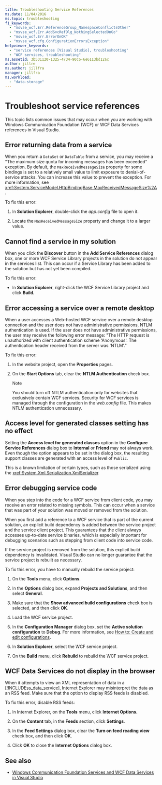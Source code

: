 ```yaml
---
title: Troubleshooting Service References
ms.date: 11/04/2016
ms.topic: troubleshooting
f1_keywords:
  - "msvse_wcf.Err.ReferenceGroup_NamespaceConflictsOther"
  - "msvse_wcf.Err.AddSvcRefDlg_NothingSelectedOnGo"
  - "msvse_wcf.Err.ErrorOnOK"
  - "msvse_wcf.cfg.ConfigurationErrorsException"
helpviewer_keywords:
  - "service references [Visual Studio], troubleshooting"
  - "WCF services, troubleshooting"
ms.assetid: 3b531120-1325-4734-90c6-6e6113bd12ac
author: jillre
ms.author: jillfra
manager: jillfra
ms.workload:
  - "data-storage"
---
```

# Troubleshoot service references

This topic lists common issues that may occur when you are working with Windows Communication Foundation (WCF) or WCF Data Services references in Visual Studio.

## Error returning data from a service

When you return a `DataSet` or `DataTable` from a service, you may receive a "The maximum size quota for incoming messages has been exceeded" exception. By default, the `MaxReceivedMessageSize` property for some bindings is set to a relatively small value to limit exposure to denial-of-service attacks. You can increase this value to prevent the exception. For more information, see <xref:System.ServiceModel.HttpBindingBase.MaxReceivedMessageSize%2A>.

To fix this error:

1. In **Solution Explorer**, double-click the *app.config* file to open it.

2. Locate the `MaxReceivedMessageSize` property and change it to a larger value.

## Cannot find a service in my solution

When you click the **Discover** button in the **Add Service References** dialog box, one or more WCF Service Library projects in the solution do not appear in the services list. This can occur if a Service Library has been added to the solution but has not yet been compiled.

To fix this error:

- In **Solution Explorer**, right-click the WCF Service Library project and click **Build**.

## Error accessing a service over a remote desktop

When a user accesses a Web-hosted WCF service over a remote desktop connection and the user does not have administrative permissions, NTLM authentication is used. If the user does not have administrative permissions, the user may receive the following error message: "The HTTP request is unauthorized with client authentication scheme 'Anonymous'. The authentication header received from the server was 'NTLM'."

To fix this error:

1. In the website project, open the **Properties** pages.

2. On the **Start Options** tab, clear the **NTLM Authentication** check box.

    > [!NOTE]
    > You should turn off NTLM authentication only for websites that exclusively contain WCF services. Security for WCF services is managed through the configuration in the *web.config* file. This makes NTLM authentication unnecessary.

## Access level for generated classes setting has no effect

Setting the **Access level for generated classes** option in the **Configure Service References** dialog box to **Internal** or **Friend** may not always work. Even though the option appears to be set in the dialog box, the resulting support classes are generated with an access level of `Public`.

This is a known limitation of certain types, such as those serialized using the <xref:System.Xml.Serialization.XmlSerializer>.

## Error debugging service code

When you step into the code for a WCF service from client code, you may receive an error related to missing symbols. This can occur when a service that was part of your solution was moved or removed from the solution.

When you first add a reference to a WCF service that is part of the current solution, an explicit build dependency is added between the service project and the service client project. This guarantees that the client always accesses up-to-date service binaries, which is especially important for debugging scenarios such as stepping from client code into service code.

If the service project is removed from the solution, this explicit build dependency is invalidated. Visual Studio can no longer guarantee that the service project is rebuilt as necessary.

To fix this error, you have to manually rebuild the service project:

1. On the **Tools** menu, click **Options**.

2. In the **Options** dialog box, expand **Projects and Solutions**, and then select **General**.

3. Make sure that the **Show advanced build configurations** check box is selected, and then click **OK**.

4. Load the WCF service project.

5. In the **Configuration Manager** dialog box, set the **Active solution configuration** to **Debug**. For more information, see [How to: Create and edit configurations](../ide/how-to-create-and-edit-configurations.md).

6. In **Solution Explorer**, select the WCF service project.

7. On the **Build** menu, click **Rebuild** to rebuild the WCF service project.

## WCF Data Services do not display in the browser

When it attempts to view an XML representation of data in a [!INCLUDE[ss_data_service](../data-tools/includes/ss_data_service_md.md)], Internet Explorer may misinterpret the data as an RSS feed. Make sure that the option to display RSS feeds is disabled.

To fix this error, disable RSS feeds:

1. In Internet Explorer, on the **Tools** menu, click **Internet Options**.

2. On the **Content** tab, in the **Feeds** section, click **Settings**.

3. In the **Feed Settings** dialog box, clear the **Turn on feed reading view** check box, and then click **OK**.

4. Click **OK** to close the **Internet Options** dialog box.

## See also

- [Windows Communication Foundation Services and WCF Data Services in Visual Studio](../data-tools/windows-communication-foundation-services-and-wcf-data-services-in-visual-studio.md)